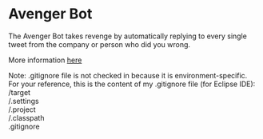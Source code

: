 # Avenger Bot

The Avenger Bot takes revenge by automatically replying to every single tweet from the company or person who did you wrong.

More information [here](https://medium.com/p/a6270ff7a957)  

Note: .gitignore file is not checked in because it is environment-specific.  
For your reference, this is the content of my .gitignore file (for Eclipse IDE):  
/target  
/.settings  
/.project  
/.classpath  
.gitignore  

